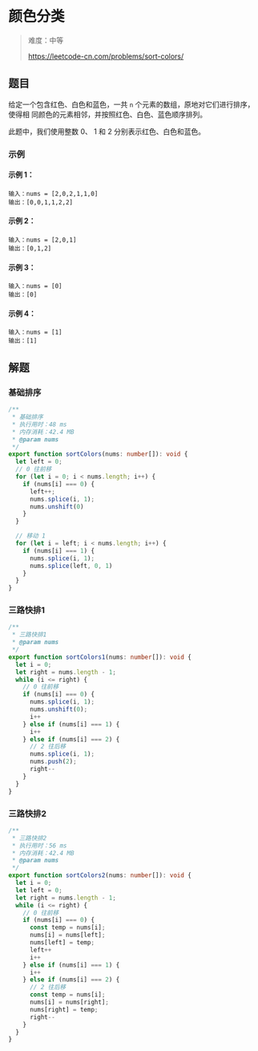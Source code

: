 # 颜色分类

> 难度：中等
>
> https://leetcode-cn.com/problems/sort-colors/

## 题目

给定一个包含红色、白色和蓝色，一共 `n` 个元素的数组，原地对它们进行排序，使得相
同颜色的元素相邻，并按照红色、白色、蓝色顺序排列。

此题中，我们使用整数 0、 1 和 2 分别表示红色、白色和蓝色。

### 示例

#### 示例 1：

```
输入：nums = [2,0,2,1,1,0]
输出：[0,0,1,1,2,2]
```

#### 示例 2：

```
输入：nums = [2,0,1]
输出：[0,1,2]
```

#### 示例 3：

```
输入：nums = [0]
输出：[0]
```

#### 示例 4：

```
输入：nums = [1]
输出：[1]
```

## 解题

### 基础排序
```typescript
/**
 * 基础排序
 * 执行用时：48 ms
 * 内存消耗：42.4 MB
 * @param nums
 */
export function sortColors(nums: number[]): void {
  let left = 0;
  // 0 往前移
  for (let i = 0; i < nums.length; i++) {
    if (nums[i] === 0) {
      left++;
      nums.splice(i, 1);
      nums.unshift(0)
    }
  }

  // 移动 1
  for (let i = left; i < nums.length; i++) {
    if (nums[i] === 1) {
      nums.splice(i, 1);
      nums.splice(left, 0, 1)
    }
  }
}
```

### 三路快排1
```typescript
/**
 * 三路快排1
 * @param nums
 */
export function sortColors1(nums: number[]): void {
  let i = 0;
  let right = nums.length - 1;
  while (i <= right) {
    // 0 往前移
    if (nums[i] === 0) {
      nums.splice(i, 1);
      nums.unshift(0);
      i++
    } else if (nums[i] === 1) {
      i++
    } else if (nums[i] === 2) {
      // 2 往后移
      nums.splice(i, 1);
      nums.push(2);
      right--
    }
  }
}
```

### 三路快排2
```typescript
/**
 * 三路快排2
 * 执行用时：56 ms
 * 内存消耗：42.4 MB
 * @param nums
 */
export function sortColors2(nums: number[]): void {
  let i = 0;
  let left = 0;
  let right = nums.length - 1;
  while (i <= right) {
    // 0 往前移
    if (nums[i] === 0) {
      const temp = nums[i];
      nums[i] = nums[left];
      nums[left] = temp;
      left++
      i++
    } else if (nums[i] === 1) {
      i++
    } else if (nums[i] === 2) {
      // 2 往后移
      const temp = nums[i];
      nums[i] = nums[right];
      nums[right] = temp;
      right--
    }
  }
}

```
